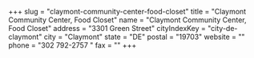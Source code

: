 +++
slug = "claymont-community-center-food-closet"
title = "Claymont Community Center, Food Closet"
name = "Claymont Community Center, Food Closet"
address = "3301 Green Street"
cityIndexKey = "city-de-claymont"
city = "Claymont"
state = "DE"
postal = "19703"
website = ""
phone = "302 792-2757 "
fax = ""
+++
